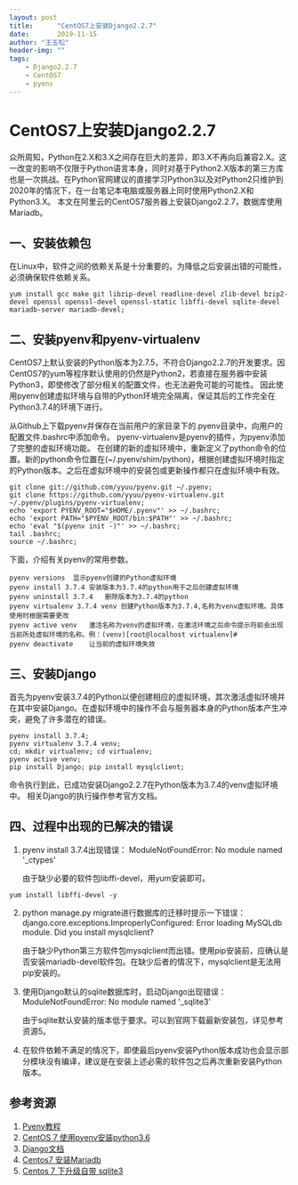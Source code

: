 ```yaml
---
layout:	post
title:		"CentOS7上安装Django2.2.7"
date:		2019-11-15
author:	"王玉松"
header-img:	""
tags:
    - Django2.2.7
    - CentOS7
    - pyenv
---
```


# CentOS7上安装Django2.2.7

众所周知，Python在2.X和3.X之间存在巨大的差异，即3.X不再向后兼容2.X。这一改变的影响不仅限于Python语言本身，同时对基于Python2.X版本的第三方库也是一次挑战。在Python官网建议的直接学习Python3以及对Python2只维护到2020年的情况下，在一台笔记本电脑或服务器上同时使用Python2.X和Python3.X。
本文在阿里云的CentOS7服务器上安装Django2.2.7，数据库使用Mariadb。

## 一、安装依赖包

在Linux中，软件之间的依赖关系是十分重要的。为降低之后安装出错的可能性，必须确保软件依赖关系。

```shell
yum install gcc make git libzip-devel readline-devel zlib-devel bzip2-devel openssl openssl-devel openssl-static libffi-devel sqlite-devel mariadb-server mariadb-devel;
```

## 二、安装pyenv和pyenv-virtualenv

CentOS7上默认安装的Python版本为2.7.5，不符合Django2.2.7的开发要求。因CentOS7的yum等程序默认使用的仍然是Python2，若直接在服务器中安装Python3，即使修改了部分相关的配置文件，也无法避免可能的可能性。
因此使用pyenv创建虚拟环境与自带的Python环境完全隔离，保证其后的工作完全在Python3.7.4的环境下进行。

从Github上下载pyenv并保存在当前用户的家目录下的.pyenv目录中，向用户的配置文件.bashrc中添加命令。
pyenv-virtualenv是pyenv的插件，为pyenv添加了完整的虚拟环境功能。
在创建的新的虚拟环境中，重新定义了python命令的位置。新的python命令位置在(~/.pyenv/shim/python)，根据创建虚拟环境时指定的Python版本。之后在虚拟环境中的安装包或更新操作都只在虚拟环境中有效。

```shell
git clone git://github.com/yyuu/pyenv.git ~/.pyenv;
git clone https://github.com/yyuu/pyenv-virtualenv.git ~/.pyenv/plugins/pyenv-virtualenv;
echo 'export PYENV_ROOT="$HOME/.pyenv"' >> ~/.bashrc;
echo 'export PATH="$PYENV_ROOT/bin:$PATH"' >> ~/.bashrc;
echo 'eval "$(pyenv init -)"' >> ~/.bashrc;
tail .bashrc;
source ~/.bashrc;
```

下面，介绍有关pyenv的常用参数。
```text
pyenv versions	显示pyenv创建的Python虚拟环境
pyenv install 3.7.4	安装版本为3.7.4的python用于之后创建虚拟环境
pyenv uninstall 3.7.4	删除版本为3.7.4的python
pyenv virtualenv 3.7.4 venv	创建Python版本为3.7.4,名称为venv虚拟环境。具体使用时根据需要更改
pyenv active venv	激活名称为venv的虚拟环境，在激活环境之后命令提示符前会出现当前所处虚拟环境的名称。例：(venv)[root@localhost virtualenv]#
pyenv deactivate	让当前的虚拟环境失效
```

## 三、安装Django

首先为pyenv安装3.7.4的Python以便创建相应的虚拟环境，其次激活虚拟环境并在其中安装Django。在虚拟环境中的操作不会与服务器本身的Python版本产生冲突，避免了许多潜在的错误。

```shell
pyenv install 3.7.4;
pyenv virtualenv 3.7.4 venv;
cd; mkdir virtualenv; cd virtualenv;
pyenv active venv;
pip install Django; pip install mysqlclient;
```

命令执行到此，已成功安装Django2.2.7在Python版本为3.7.4的venv虚拟环境中。
相关Django的执行操作参考官方文档。

## 四、过程中出现的已解决的错误

1. pyenv install 3.7.4出现错误：
	ModuleNotFoundError: No module named '_ctypes'

	由于缺少必要的软件包libffi-devel，用yum安装即可。
```shell
yum install libffi-devel -y
```
2. python manage.py migrate进行数据库的迁移时提示一下错误：
django.core.exceptions.ImproperlyConfigured: Error loading MySQLdb module.
Did you install mysqlclient?

	由于缺少Python第三方软件包mysqlclient而出错。使用pip安装前，应确认是否安装mariadb-devel软件包。在缺少后者的情况下，mysqlclient是无法用pip安装的。 


3. 使用Django默认的sqlite数据库时，启动Django出现错误：
	ModuleNotFoundError: No module named '_sqlite3'
	
	由于sqlite默认安装的版本低于要求。可以到官网下载最新安装包，详见参考资源5。


4. 在软件依赖不满足的情况下，即使最后pyenv安装Python版本成功也会显示部分模块没有编译，建议是在安装上述必需的软件包之后再次重新安装Python版本。


## 参考资源
1. [Pyenv教程](https://python.freelycode.com/contribution/detail/155)
2. [CentOS 7 使用pyenv安装python3.6](https://www.cnblogs.com/afterdawn/p/9392107.html)
3. [Django文档](https://docs.djangoproject.com/en/2.2/)
4. [Centos7 安装Mariadb](https://www.cnblogs.com/yhongji/p/9783065.html)
5. [Centos 7 下升级自带 sqlite3](https://www.cnblogs.com/leffss/p/11555556.html)
